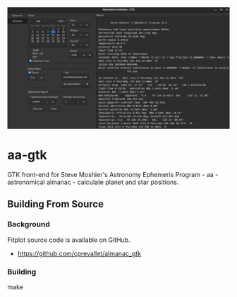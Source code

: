 <img src="https://github.com/cprevallet/almanac_gtk/blob/main/aa-gtk_screenshot.png">


# aa-gtk
GTK front-end for Steve Moshier's Astronomy  Ephemeris Program - aa - astronomical almanac - calculate planet and star positions.

Building From Source
--------------------

### Background
Fitplot source code is available on GitHub.

-   <https://github.com/cprevallet/almanac_gtk>


### Building
make 

